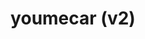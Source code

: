 ---
title: "youmecar (v2)"
description: "A refined and more complete version of youmecar."
heroImage: "/projects/youmecarv2/hero.png"
pubDate: "May 22 2024"
badge: "BUILDING"
tags: ["JavaScript", "React", "Firebase"]
code: ""
demo: ""
blog: ""
---